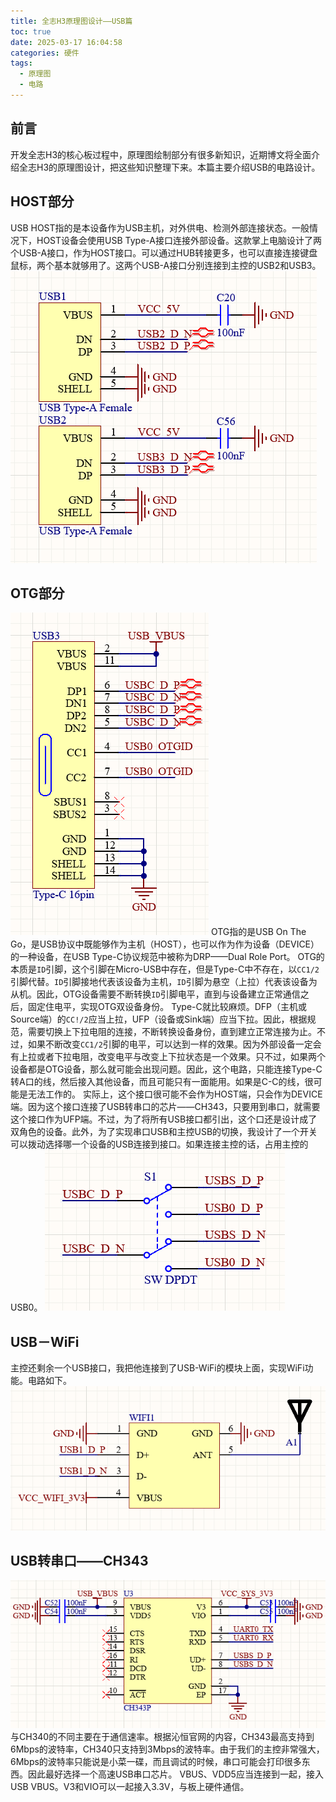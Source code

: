 ```yaml
---
title: 全志H3原理图设计——USB篇
toc: true
date: 2025-03-17 16:04:58
categories: 硬件
tags:
  - 原理图
  - 电路
---
```

## 前言
开发全志H3的核心板过程中，原理图绘制部分有很多新知识，近期博文将全面介绍全志H3的原理图设计，把这些知识整理下来。本篇主要介绍USB的电路设计。
<!-- more -->
## HOST部分
USB HOST指的是本设备作为USB主机，对外供电、检测外部连接状态。一般情况下，HOST设备会使用USB Type-A接口连接外部设备。这款掌上电脑设计了两个USB-A接口，作为HOST接口。可以通过HUB转接更多，也可以直接连接键盘鼠标，两个基本就够用了。这两个USB-A接口分别连接到主控的USB2和USB3。
![USBA-HOST电路](全志H3原理图设计——USB篇/image.png)
## OTG部分
![USB Type-C电路](全志H3原理图设计——USB篇/image-1.png)
OTG指的是USB On The Go，是USB协议中既能够作为主机（HOST），也可以作为作为设备（DEVICE）的一种设备，在USB Type-C协议规范中被称为DRP——Dual Role Port。
OTG的本质是`ID`引脚，这个引脚在Micro-USB中存在，但是Type-C中不存在，以`CC1/2`引脚代替。`ID`引脚接地代表该设备为主机，`ID`引脚为悬空（上拉）代表该设备为从机。因此，OTG设备需要不断转换`ID`引脚电平，直到与设备建立正常通信之后，固定住电平，实现OTG双设备身份。
Type-C就比较麻烦。DFP（主机或Source端）的`CC!/2`应当上拉，UFP（设备或Sink端）应当下拉。因此，根据规范，需要切换上下拉电阻的连接，不断转换设备身份，直到建立正常连接为止。不过，如果不断改变`CC1/2`引脚的电平，可以达到一样的效果。因为外部设备一定会有上拉或者下拉电阻，改变电平与改变上下拉状态是一个效果。只不过，如果两个设备都是OTG设备，那么就可能会出现问题。因此，这个电路，只能连接Type-C转A口的线，然后接入其他设备，而且可能只有一面能用。如果是C-C的线，很可能是无法工作的。
实际上，这个接口很可能不会作为HOST端，只会作为DEVICE端。因为这个接口连接了USB转串口的芯片——CH343，只要用到串口，就需要这个接口作为UFP端。不过，为了将所有USB接口都引出，这个口还是设计成了双角色的设备。此外，为了实现串口USB和主控USB的切换，我设计了一个开关可以拨动选择哪一个设备的USB连接到接口。如果连接主控的话，占用主控的USB0。
![Type-C数据脚切换](全志H3原理图设计——USB篇/image-2.png)
## USB－WiFi
主控还剩余一个USB接口，我把他连接到了USB-WiFi的模块上面，实现WiFi功能。电路如下。
![USB WiFi模块](全志H3原理图设计——USB篇/image-3.png)
## USB转串口——CH343
![USB转串口](全志H3原理图设计——USB篇/image-4.png)
与CH340的不同主要在于通信速率。根据沁恒官网的内容，CH343最高支持到6Mbps的波特率，CH340只支持到3Mbps的波特率。由于我们的主控非常强大，6Mbps的波特率只能说是小菜一碟，而且调试的时候，串口可能会打印很多东西。因此最好选择一个高速USB串口芯片。
VBUS、VDD5应当连接到一起，接入USB VBUS。V3和VIO可以一起接入3.3V，与板上硬件通信。